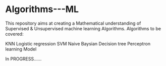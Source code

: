 # Algorithms---ML

This repository aims at creating a Mathematical understanding of Supervised & Unsupervised machine learning Algorithms.
Algorithms to be covered:

KNN
Logistic regression
SVM
Naive Baysian
Decision tree
Perceptron learning Model


In PROGRESS......
